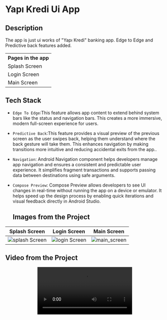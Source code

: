 # Yapı Kredi Ui App

Description
-------------

<p> The app is just ui works of "Yapı Kredi" banking app. Edge to Edge and Predictive back features added. <p>

  <table align="center">
  <tr>
    <th>Pages in the app</th>
  </tr>
  <tr>
    <td>Splash Screen</td>
  </tr>
  <tr>
    <td>Login Screen</td>
  </tr>
  <tr>
    <td>Main Screen</td>
  </tr>
  </table>

  ## Tech Stack

 - `Edge To Edge`:This feature allows app content to extend behind system bars like the status and navigation bars. This creates a more immersive, modern full-screen experience for users.
 - `Predictive Back`:This feature provides a visual preview of the previous screen as the user swipes back, helping them understand where the back gesture will take them. This enhances navigation by making transitions more intuitive and reducing accidental exits from the app.. 
- `Navigation`: Android Navigation component helps developers manage app navigation and ensures a consistent and predictable user experience. It simplifies fragment transactions and supports passing data between destinations using safe arguments.
- `Compose Preview`: Compose Preview allows developers to see UI changes in real-time without running the app on a device or emulator. It helps speed up the design process by enabling quick iterations and visual feedback directly in Android Studio.

  ## Images from the Project

| Splash Screen | Login Screen | Main Screen |
| ----------- | ---------------- | ---------------- |
| ![splash Screen](https://github.com/user-attachments/assets/cd2eb130-16d1-4450-b44c-9f1bf4d008f6) | ![login Screen](https://github.com/user-attachments/assets/b0c89be8-015c-42fb-a5a2-e1b804a87a7d) | ![main_screen](https://github.com/user-attachments/assets/156fc6ed-d514-4e5a-8571-24e5f497d6d7)

  ## Video from the Project

<div align="center">
	<video src="https://github.com/user-attachments/assets/aa032067-7961-4b2a-85f2-07ea152e91ca">
</div>
